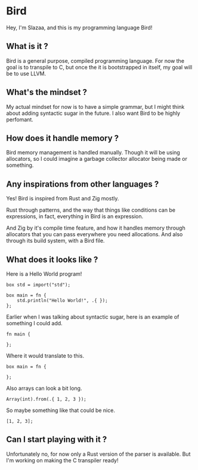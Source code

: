# Bird
Hey, I'm Slazaa, and this is my programming language Bird!

## What is it ?
Bird is a general purpose, compiled programming language. For now the goal is 
to transpile to C, but once the it is bootstrapped in itself, my goal will be 
to use LLVM.

## What's the mindset ?
My actual mindset for now is to have a simple grammar, but I might think about
adding syntactic sugar in the future. I also want Bird to be highly perfomant.

## How does it handle memory ?
Bird memory management is handled manually. Though it will be using allocators,
so I could imagine a garbage collector allocator being made or something.

## Any inspirations from other languages ?
Yes! Bird is inspired from Rust and Zig mostly.

Rust through patterns, and the way that things like conditions can be
expressions, in fact, everything in Bird is an expression.

And Zig by it's compile time feature, and how it handles memory through
allocators that you can pass everywhere you need allocations. And also through
its build system, with a Bird file.

## What does it looks like ?
Here is a Hello World program!
```br 
box std = import("std");

box main = fn {
    std.println("Hello World!", .{ });
};
```
Earlier when I was talking about syntactic sugar, here is an example of
something I could add.
```
fn main {

};
```
Where it would translate to this.
```
box main = fn {

};
```
Also arrays can look a bit long.
```br 
Array(int).from(.{ 1, 2, 3 });
```
So maybe something like that could be nice.
```br 
[1, 2, 3];
```

## Can I start playing with it ?
Unfortunately no, for now only a Rust version of the parser is available. But
I'm working on making the C transpiler ready!

